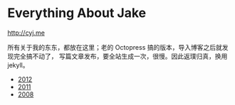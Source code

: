 # Everything About Jake

<http://cyj.me>

所有关于我的东东，都放在这里；老的 Octopress 搞的版本，导入博客之后就发现完全搞不动了，
写篇文章发布，要全站生成一次，很慢。因此返璞归真，换用 jekyll。

- [2012](http://cyj.me/2012)
- [2011](http://cyj.me/2011)
- [2008](http://cyj.me/2008)
